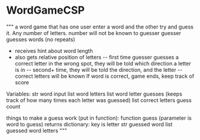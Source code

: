 # WordGameCSP
"""
a word game that has one user enter a word and the other try and guess it.
Any number of letters. number will not be known to guesser
guesser guesses words (no repeats)
- receives hint about word length
- also gets relative position of letters
-- first time guesser guesses a correct letter in the wrong spot, they will be told which direction a letter is in
-- second+ time, they will be told the direction, and the letter
-- correct letters will be known
If word is correct, game ends, keep track of score

Variables:
str word input
list word letters
list word letter guesses (keeps track of how many times each letter was guessed)
list correct letters
guess count

things to make a guess work (put in function):
function guess (parameter is word to guess) returns dictionary: key is letter
str guessed word
list guessed word letters
"""
